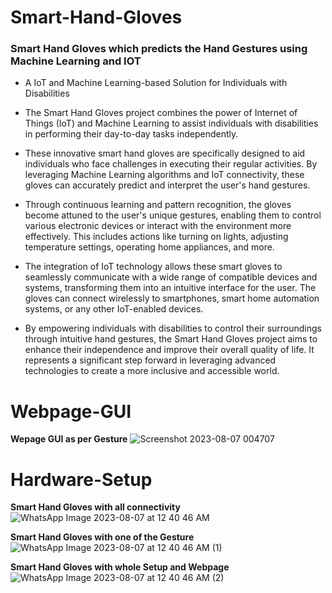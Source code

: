 # Smart-Hand-Gloves
### Smart Hand Gloves which predicts the Hand Gestures using Machine Learning and IOT

- A IoT and Machine Learning-based Solution for Individuals with Disabilities

- The Smart Hand Gloves project combines the power of Internet of Things (IoT) and Machine Learning to assist individuals with disabilities in performing their day-to-day tasks independently.

- These innovative smart hand gloves are specifically designed to aid individuals who face challenges in executing their regular activities. By leveraging Machine Learning algorithms and IoT connectivity, these gloves can accurately predict and interpret the user's hand gestures.

- Through continuous learning and pattern recognition, the gloves become attuned to the user's unique gestures, enabling them to control various electronic devices or interact with the environment more effectively. This includes actions like turning on lights, adjusting temperature settings, operating home appliances, and more.

- The integration of IoT technology allows these smart gloves to seamlessly communicate with a wide range of compatible devices and systems, transforming them into an intuitive interface for the user. The gloves can connect wirelessly to smartphones, smart home automation systems, or any other IoT-enabled devices.

- By empowering individuals with disabilities to control their surroundings through intuitive hand gestures, the Smart Hand Gloves project aims to enhance their independence and improve their overall quality of life. It represents a significant step forward in leveraging advanced technologies to create a more inclusive and accessible world.

# Webpage-GUI
**Wepage GUI as per Gesture**
![Screenshot 2023-08-07 004707](https://github.com/Dipakmali100/Smart-Hand-Gloves/assets/89243145/c419a31d-f109-477d-bf74-47e93d77f30d)

# Hardware-Setup
**Smart Hand Gloves with all connectivity**
![WhatsApp Image 2023-08-07 at 12 40 46 AM](https://github.com/Dipakmali100/Smart-Hand-Gloves/assets/89243145/f7f0457e-5926-496e-a836-8c65a6232f15)

**Smart Hand Gloves with one of the Gesture**
![WhatsApp Image 2023-08-07 at 12 40 46 AM (1)](https://github.com/Dipakmali100/Smart-Hand-Gloves/assets/89243145/11a4fcb8-b48b-4a65-b0a4-e62d78cb089a)

**Smart Hand Gloves with whole Setup and Webpage**
![WhatsApp Image 2023-08-07 at 12 40 46 AM (2)](https://github.com/Dipakmali100/Smart-Hand-Gloves/assets/89243145/1915d4a4-42cc-40cd-82e7-793ba8a8ee77)
